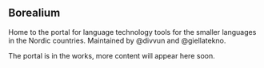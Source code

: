 ## Borealium

Home to the portal for language technology tools for the smaller languages in the Nordic countries. Maintained by @divvun and @giellatekno.

The portal is in the works, more content will appear here soon.
